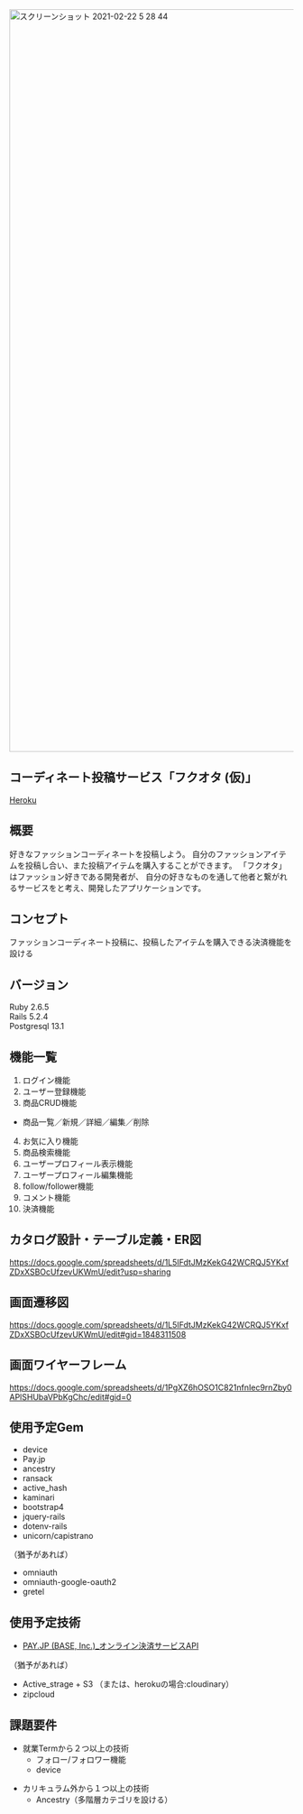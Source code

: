 <img width="1317" alt="スクリーンショット 2021-02-22 5 28 44" src="https://user-images.githubusercontent.com/72447845/109145614-0bbacc80-77a6-11eb-9ca5-dd7db3453938.png">

## コーディネート投稿サービス「フクオタ (仮)」  

[Heroku](https://serene-bayou-03832.herokuapp.com/)  

## 概要
好きなファッションコーディネートを投稿しよう。 自分のファッションアイテムを投稿し合い、また投稿アイテムを購入することができます。 「フクオタ」はファッション好きである開発者が、 自分の好きなものを通して他者と繋がれるサービスをと考え、開発したアプリケーションです。

## コンセプト
ファッションコーディネート投稿に、投稿したアイテムを購入できる決済機能を設ける

## バージョン
Ruby 2.6.5  
Rails 5.2.4  
Postgresql 13.1  

## 機能一覧  
1. ログイン機能  
2. ユーザー登録機能  
3. 商品CRUD機能
- 商品一覧／新規／詳細／編集／削除  

4. お気に入り機能  
5. 商品検索機能  
6. ユーザープロフィール表示機能  
7. ユーザープロフィール編集機能  
8. follow/follower機能 
9. コメント機能  
10. 決済機能  

## カタログ設計・テーブル定義・ER図
https://docs.google.com/spreadsheets/d/1L5IFdtJMzKekG42WCRQJ5YKxfZDxXSBOcUfzevUKWmU/edit?usp=sharing

## 画面遷移図
https://docs.google.com/spreadsheets/d/1L5IFdtJMzKekG42WCRQJ5YKxfZDxXSBOcUfzevUKWmU/edit#gid=1848311508

## 画面ワイヤーフレーム
https://docs.google.com/spreadsheets/d/1PgXZ6hOSO1C821nfnIec9rnZby0APlSHUbaVPbKgChc/edit#gid=0

## 使用予定Gem

- device  
- Pay.jp  
- ancestry  
- ransack  
- active_hash
- kaminari  
- bootstrap4  
- jquery-rails
- dotenv-rails
- unicorn/capistrano  

（猶予があれば）  
- omniauth 
- omniauth-google-oauth2  
- gretel  

## 使用予定技術  
- [PAY.JP (BASE, Inc.)_オンライン決済サービスAPI](https://pay.jp/)

（猶予があれば）  
- Active_strage + S3 （または、herokuの場合:cloudinary）
- zipcloud

## 課題要件
* 就業Termから２つ以上の技術  
  * フォロー/フォロワー機能
  * device
    
- カリキュラム外から１つ以上の技術  
  - Ancestry（多階層カテゴリを設ける）
